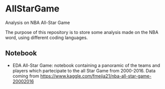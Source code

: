 # AllStarGame
Analysis on NBA All-Star Game


The purpose of this repository is to store some analysis made on the NBA word, using different coding languages.

## Notebook

* EDA All-Star Game: notebook containing a panoramic of the teams and players which partecipate to the all Star Game from 2000-2016. Data coming from https://www.kaggle.com/fmejia21/nba-all-star-game-20002016

